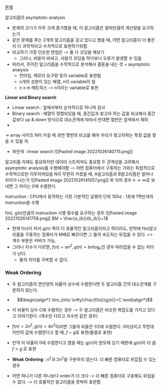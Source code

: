 [문제](http://www.kmooc.kr/assets/courseware/v1/2ef90745abe4c100ec69b4c3fed1bd41/asset-v1:SKKUk+SKKU_46+2020_T1+type@asset+block/인공지능을_위한_알고리즘과_자료구조_이론__코딩__그리고_컴퓨팅_사고_과제1.pdf)

알고리즘의 asymptotic analysis

- 문제의 크기가 아주 크게 증가했을 때, 이 알고리즘은 얼마만큼의 계산량을 요구하는가
- 같은 문제를 푸는 2개의 알고리즘을 갖고 있다고 했을 때, 어떤 알고리즘이 더 좋은지 더 과학적이고 수치적으로 표현하기위함.
- 비교하기 가장 단순한 방법은 -> 둘 다 코딩을 해보기
	- 그러나, 비용이 비싸고, 사람이 코딩을 하다보니 오류가 발생할 수 있음
- 따라서, 주어진 알고리즘을 수학적으로 분석해서 결론을 내는 것 = asymptotic analysis
	-  런타임, 메모리 요구량 등이 variable로 표현됨
	- n개의 성분이 있는 배열, n이 variable이 됨
	- n x m 메트릭스 -> n이라는 variable로 표현

__Linear and Binary search__
- Linear search : 앞에서부터 순차적으로 하나씩 검사
- Binary search : 배열이 정렬되있을 때, 중간값과 찾고자 하는 값을 비교해서 중간값보다 up & down 방식으로 대소관계에 따라서 반대편 절반은 검색에서 제외
-
-> array 사이즈 N이 커질 때 과연 몇번의 비교를 해야 우리가 찾고자하는 특정 값을 찾을 수 있을 까.
- 파란색 : linear search
![[Pasted image 20221026140715.png]]

알고리즘 자체도 중요하지만 데이터 스트럭쳐도 중요함
두 관계성을 고려해서 asymptotic analysis를 수행해야함
-> 어떤 컴퓨터에서 구동하는 가와는 독립적으로 수학적으로만 이루어져있음
N이 무한히 커졌을 때, A알고리즘과 B알고리즘은 얼마나 차이가 나는가
![[Pasted image 20221026141057.png]]
위 식의 경우 $n \rightarrow \infty$로 보내면 그 차이는 0에 수렴한다.

instruction : CPU에서 동작하는 가장 기본적인 실행의 단위
1Ghz : 1초에 1백만개의 instruction을 수행

f(n), g(n)만큼의 instruction 시행 횟수를 요구하는 경우
![[Pasted image 20221026141758.png]]
$M = \frac{a_{k}}{b_{k}}+1$
- 현재 f(n)이 커서 g(n) 쪽이 더 효율적인 알고리즘이라고 하더라도, 만약에 f(n)알고리즘을 구동하는 컴퓨터가 M배로 빠르다면 그 둘의 속도차는 뒤집을 수 있다. => 계수 부분은 커버가 가능,
- 그러나 지수가 다르면, $f(n)=an^{2},\, g(n)=b n\log_{n}$인 경우 따라잡을 수 없는 차이가 난다.
	- 둘의 차이를 극복할 수 없다.

### Weak Ordering
- 두 알고리즘의 연산양의 비율이 상수에 수렴한다면 두 알고리즘 간의 대소관계를 구분하지 않는다.
- $$\begin{align*}
\lim_{n\to \infty}\frac{f(n)}{g(n)}=C
\end{align*}$$
- 이 비율이 상수 C에 수렴하는 경우 -> 두 알고리즘은 비슷한 복잡도를 가지고 있다고 이야기한다. (계수만 다르고 지수만 같은 경우)
- $f(n)=2n^{2}, g(n)=4n^{2}$이라면 그들의 비율은 1/2에 수렴한다. 0이상이고 무한대 미만의 값에 수렴한다고 할 때, $f$ \~ $g$로 표현(물결로 표현)
- 만약 이 비율이 0에 수렴한다고 했을 때는 g(n)이 분모에 있기 때문에 g(n)이 더 큼 $f<g$ 로 표현

- __Weak Ordering__ : $n^2$과 $2n^2$을 구분하지 않는다. 더 빠른 컴퓨터로 뒤집힐 수 있는 경우
- 어떤 하나가 다른 하나보다 order가 더 크다 -> 더 빠른 컴퓨터로 구동해도 뒤집을 수 없다. -> 더 효율적인 알고리즘을 못박아 표현함